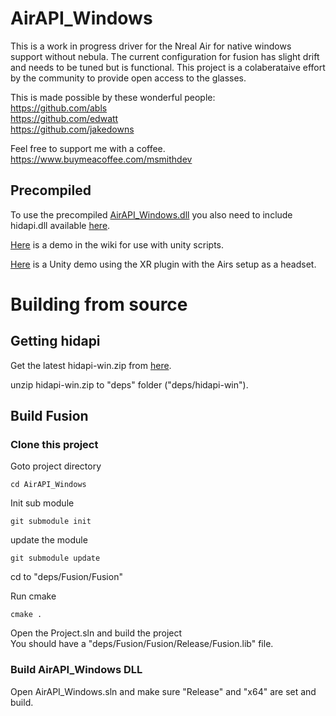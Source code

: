 # AirAPI_Windows

This is a work in progress driver for the Nreal Air for native windows support without nebula. The current configuration for fusion has slight drift and needs to be tuned but is functional. This project is a colaberataive effort by the community to provide open access to the glasses.

This is made possible by these wonderful people:<br>
https://github.com/abls <br>
https://github.com/edwatt <br>
https://github.com/jakedowns

Feel free to support me with a coffee.
https://www.buymeacoffee.com/msmithdev

## Precompiled
To use the precompiled [AirAPI_Windows.dll](https://github.com/MSmithDev/AirAPI_Windows/releases) you also need to include hidapi.dll available [here](https://github.com/libusb/hidapi/releases). 

[Here](https://github.com/MSmithDev/AirAPI_Windows/wiki/Using-with-Unity) is a demo in the wiki for use with unity scripts.

[Here](https://github.com/MSmithDev/AirPoseUnityDemo) is a Unity demo using the XR plugin with the Airs setup as a headset.

# Building from source

## Getting hidapi
Get the latest hidapi-win.zip from [here](https://github.com/libusb/hidapi/releases).

unzip hidapi-win.zip to "deps" folder ("deps/hidapi-win").



## Build Fusion
### Clone this project
Goto project directory
```
cd AirAPI_Windows
```
Init sub module
```
git submodule init
```
update the module
```
git submodule update
```


cd to "deps/Fusion/Fusion"

Run cmake
```
cmake .
```

Open the Project.sln and build the project <br>
You should have a "deps/Fusion/Fusion/Release/Fusion.lib" file.
### Build AirAPI_Windows DLL 
Open AirAPI_Windows.sln and make sure "Release" and "x64" are set and build.
